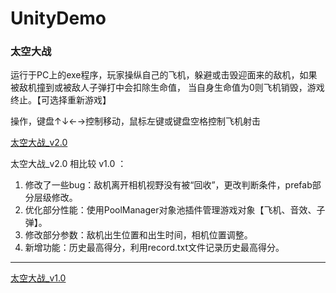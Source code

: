 # UnityDemo

### 太空大战

运行于PC上的exe程序，玩家操纵自己的飞机，躲避或击毁迎面来的敌机，如果被敌机撞到或被敌人子弹打中会扣除生命值， 当自身生命值为0则飞机销毁，游戏终止。【可选择重新游戏】

操作，键盘↑↓←→控制移动，鼠标左键或键盘空格控制飞机射击

[太空大战_v2.0](https://github.com/justguang/UnityDemo/releases/tag/airplane_v2.0)

   太空大战_v2.0  相比较 v1.0 ：
   1. 修改了一些bug：敌机离开相机视野没有被“回收”，更改判断条件，prefab部分层级修改。
   2. 优化部分性能：使用PoolManager对象池插件管理游戏对象【飞机、音效、子弹】。
   3. 修改部分参数：敌机出生位置和出生时间，相机位置调整。
   4. 新增功能：历史最高得分，利用record.txt文件记录历史最高得分。

**********************************************************************************************************************

[太空大战_v1.0](https://github.com/justguang/UnityDemo/releases/tag/airplane_v1.0)

